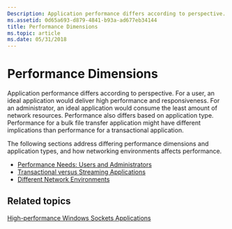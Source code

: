 ```yaml
---
Description: Application performance differs according to perspective.
ms.assetid: 0d65a693-d879-4841-b93a-ad677eb34144
title: Performance Dimensions
ms.topic: article
ms.date: 05/31/2018
---
```


# Performance Dimensions

Application performance differs according to perspective. For a user, an ideal application would deliver high performance and responsiveness. For an administrator, an ideal application would consume the least amount of network resources. Performance also differs based on application type. Performance for a bulk file transfer application might have different implications than performance for a transactional application.

The following sections address differing performance dimensions and application types, and how networking environments affects performance.

-   [Performance Needs: Users and Administrators](performance-needs-users-and-administrators-2.md)
-   [Transactional versus Streaming Applications](transactional-versus-streaming-applications-2.md)
-   [Different Network Environments](different-network-environments-2.md)

## Related topics

<dl> <dt>

[High-performance Windows Sockets Applications](high-performance-windows-sockets-applications-2.md)
</dt> </dl>

 

 



